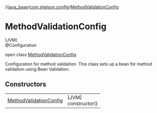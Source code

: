 //[java_base](../../../index.md)/[com.shelson.config](../index.md)/[MethodValidationConfig](index.md)

# MethodValidationConfig

[JVM]\
@Configuration

open class [MethodValidationConfig](index.md)

Configuration for method validation. This class sets up a bean for method validation using Bean Validation.

## Constructors

| | |
|---|---|
| [MethodValidationConfig](-method-validation-config.md) | [JVM]<br>constructor() |
